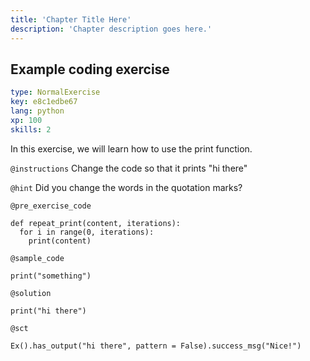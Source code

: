 ```yaml
---
title: 'Chapter Title Here'
description: 'Chapter description goes here.'
---
```


## Example coding exercise

```yaml
type: NormalExercise
key: e8c1edbe67
lang: python
xp: 100
skills: 2
```

In this exercise, we will learn how to use the print function.

`@instructions`
Change the code so that it prints "hi there"

`@hint`
Did you change the words in the quotation marks?

`@pre_exercise_code`
```{python}
def repeat_print(content, iterations):
  for i in range(0, iterations):
    print(content)
```

`@sample_code`
```{python}
print("something")
```

`@solution`
```{python}
print("hi there")
```

`@sct`
```{python}
Ex().has_output("hi there", pattern = False).success_msg("Nice!")
```
